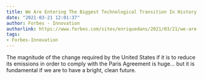 ```yaml
---
title: We Are Entering The Biggest Technological Transition In History
date: "2021-03-21 12:01:37"
author: Forbes - Innovation
authorlink: https://www.forbes.com/sites/enriquedans/2021/03/21/we-are-entering-the-biggest-technological-transition-inhistory/
tags:
- Forbes-Innovation
---
```

The magnitude of the change required by the United States if it is to reduce its emissions in order to comply with the Paris Agreement is huge… but it is fundamental if we are to have a bright, clean future.
